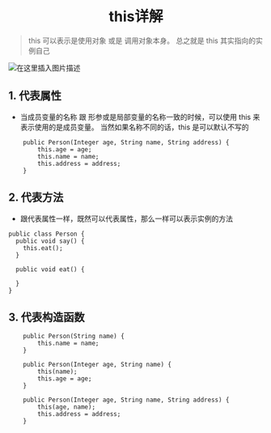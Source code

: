 <h1 align = "center">this详解</h1>

> this 可以表示是使用对象 或是 调用对象本身。 总之就是 this 其实指向的实例自己

![在这里插入图片描述](https://img-blog.csdnimg.cn/14d07016910243d1bff8971c4a6d1ab1.png)

## 1. 代表属性

- 当成员变量的名称 跟 形参或是局部变量的名称一致的时候，可以使用 this 来表示使用的是成员变量。 当然如果名称不同的话，this 是可以默认不写的

```shell
    public Person(Integer age, String name, String address) {
        this.age = age;
        this.name = name;
        this.address = address;
    }
```

## 2. 代表方法

- 跟代表属性一样，既然可以代表属性，那么一样可以表示实例的方法

```shell
public class Person {
  public void say() {
    this.eat();
  }

  public void eat() {

  }
}
```

## 3. 代表构造函数

```shell
    public Person(String name) {
        this.name = name;
    }

    public Person(Integer age, String name) {
        this(name);
        this.age = age;
    }

    public Person(Integer age, String name, String address) {
        this(age, name);
        this.address = address;
    }
```
